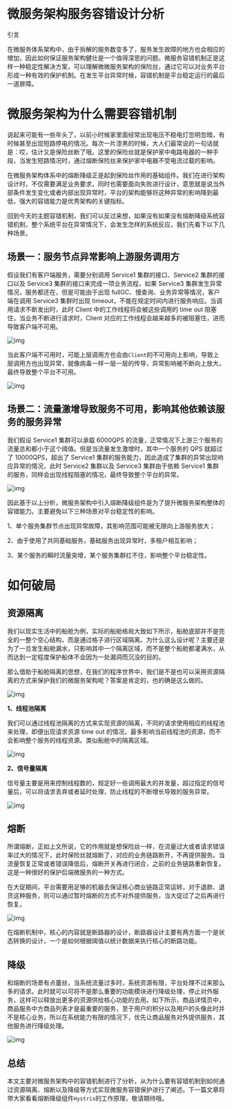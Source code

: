 # 微服务架构服务容错设计分析

引言

在微服务体系架构中，由于拆解的服务数变多了，服务发生故障的地方也会相应的增加，因此如何保证服务架构健壮是一个值得深思的问题。微服务容错机制正是这样一种稳定性解决方案，可以理解微微服务架构的保险丝，通过它可以对业务平台形成一种有效的保护机制。在发生平台异常时候，容错机制是平台稳定运行的最后一道屏障。



# 微服务架构为什么需要容错机制

说起来可能有一些年头了，以前小时候家里面经常出现电压不稳电灯忽明忽暗，有时候甚至出现短路停电的情况。每次一片漆黑的时候，大人们最常说的一句话就是：哎，估计又是保险丝断了哦。这里的保险丝就是保护家中电路电器的一种手段，当发生短路情况时，通过熔断保险丝来保护家中电器不受电流过载的影响。



在微服务架构体系中的熔断降级正是起到保险丝作用的基础组件。我们在进行架构设计时，不仅需要满足业务要求，同时也需要面向失败进行设计，意思就是说当外部条件发生变化或者内部出现异常时，平台的架构能够将这种异常的影响降到最低，强大的容错能力是优秀架构的关键指标。



回到今天的主题容错机制，我们可以反过来想，如果没有如果没有熔断降级系统容错机制，整个系统平台在异常情况下，会发生怎样的系统反应，我们先看下以下几种场景。

## 场景一：服务节点异常影响上游服务调用方



假设我们有客户端服务，需要分别调用 Service1 集群的接口、Service2 集群的接口以及 Service3 集群的接口来完成一项业务流程，如果 Service3 集群发生异常情况，服务都还在，但是可能由于出现 fullGC、慢查询、业务异常等情况，客户端在调用 Service3 集群时出现 timeout，不能在规定时间内进行服务响应。当调用请求不断发出时，此时 Client 中的工作线程将会被这些调用的 time out 阻塞住，当业务不断进行请求时，Client 对应的工作线程会越来越多的被阻塞住，进而导致客户端不可用。

![img](https://static001.geekbang.org/infoq/90/9026dff843af76b2a9306e5d91afd129.png)



当此客户端不可用时，可能上层调用方也会由`Client`的不可用向上影响，导致上层调用方也出现异常，就像病毒一样一层一层的传导，异常影响被不断向上放大，最终导致整个平台不可用。



![img](https://static001.geekbang.org/infoq/ef/ef7ef8574fef1cd104e7ead0171c8e10.png)

## 场景二：流量激增导致服务不可用，影响其他依赖该服务的服务异常

我们假设 Service1 集群可以承载 6000QPS 的流量，正常情况下上游三个服务的流量总和都小于这个阈值。但是当流量发生激增时，其中一个服务的 QPS 就超过了 10000QPS，超出了 Service1 集群的服务能力，因此造成了集群的异常出现响应异常的情况，此时 Service2 集群以及 Service3 集群由于依赖 Service1 集群的服务，同样会出现线程阻塞的情况，最终导致整个平台的异常。

![img](https://static001.geekbang.org/infoq/6c/6c235c292c9ab8e1b8b99aefddf60455.png)

因此基于以上分析，微服务架构中引入熔断降级组件是为了提升微服务架构整体的容错能力。主要避免以下三种场景对平台稳定性的影响。

1、单个服务集群节点出现异常故障，其影响范围可能被无限向上游服务放大；

2、由于使用了共同基础服务，基础服务出现异常时，多租户相互影响；

3、某个服务的瞬时流量突增，某个服务集群扛不住，影响整个平台稳定性。



# 如何破局

## 资源隔离

我们以现实生活中的船舱为例，实际的船舱格局大致如下所示，船舱底部并不是完全的一整个空心结构，而是通过格子进行区域隔离。为什么这么设计呢？主要还是为了一旦发生船舱漏水，只影响其中一个隔离区域，而不是整个船舱都灌满水，从而达到一定程度保护船体不会因为一处漏洞而沉没的目的。

那么借助于船舱隔离的思想，在我们的程序世界中，我们是不是也可以采用资源隔离的方式来保护我们的微服务架构呢？答案是肯定的，也的确是这么做的。



![img](https://static001.geekbang.org/infoq/08/0873eb31636c2fff91781665b0c35c26.png)

**1、线程池隔离**

我们可以通过线程池隔离的方式来实现资源的隔离，不同的请求使用相应的线程池来处理，即便出现请求资源 time out 的情况，最多影响当前线程池的资源，而不会影响整个服务的线程资源。类似船舱中的隔离区域。



![img](https://static001.geekbang.org/infoq/84/84b3651ece52df7ac623b12fe55a2a79.png)

**2、信号量隔离**

信号量主要是用来控制线程数的，规定好一些调用最大的并发量，超过指定的信号量后，可以将请求丢弃或者延时处理，防止线程的不断增长导致的服务异常。

![img](https://static001.geekbang.org/infoq/6a/6a992da3a09d2a29c0ba233f83d025ff.png)

## 熔断

所谓熔断，正如上文所说，它的作用就是想保险丝一样，在流量过大或者请求错误率过大的情况下，此时保险丝就熔断了，对应的业务链路断开，不再提供服务。当流量恢复正常或者错误降低后，熔断开关再进行闭合，之前的业务链路重新恢复。这是一种很好的保护后端微服务的一种方式。

在大促期间，平台需要用足够的机器去保证核心商业链路正常运转，对于退款、退货这种服务，则可以通过暂时熔断的方式不对外提供服务，当大促过了之后再进行恢复。

![img](https://static001.geekbang.org/infoq/b9/b9a90084ca9fded4c54c306258fb2c44.png)

在熔断机制中，核心的内容就是断路器的设计，断路器设计主要有两方面一个是状态转换的设计，一个是如何根据阈值以统计数据来执行核心的断路功能。

## 降级

和熔断的场景有点蕾丝，当系统流量过多时，系统资源有限，平台处理不过来那么多的请求。此时就可以可将不是那么重要的功能模块进行降级处理，停止对外服务，这样可以释放出更多的资源供给核心功能的去用。如下所示，商品详情页中，商品服务中方商品列表才是最重要的服务，至于用户的积分以及用户的头像此时并不是核心业务，所以在系统能力有限的情况下，优先让商品服务对外提供服务，其他服务进行降级处理。

![img](https://static001.geekbang.org/infoq/35/35b528fe69f5396b87526b079381f8c9.png)

## 总结

本文主要对微服务架构中的容错机制进行了分析，从为什么要有容错机制到如何通过资源隔离、熔断以及降级等方式实现微服务容错保护进行了阐述。下一篇文章将带大家看看熔断降级组件`Hystrix`的工作原理，敬请期待哦。